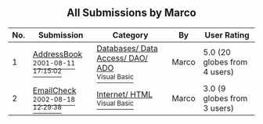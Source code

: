 ﻿<div align="center">

## All Submissions by Marco

</div>

No.  | Submission | Category | By   | User Rating
---- | ---------- | -------- | ---- | -----------
1 | [AddressBook<br /><sup>2001-08-11 17:15:02</sup>](https://github.com/Planet-Source-Code/marco-addressbook__1-26138) | [Databases/ Data Access/ DAO/ ADO<br /><sup>Visual Basic</sup>](../ByCategory/databases-data-access-dao-ado__1-6.md) | Marco | 5.0 (20 globes from 4 users)
2 | [EmailCheck<br /><sup>2002-08-18 12:29:38</sup>](https://github.com/Planet-Source-Code/marco-emailcheck__1-38305) | [Internet/ HTML<br /><sup>Visual Basic</sup>](../ByCategory/internet-html__1-34.md) | Marco | 3.0 (9 globes from 3 users)
